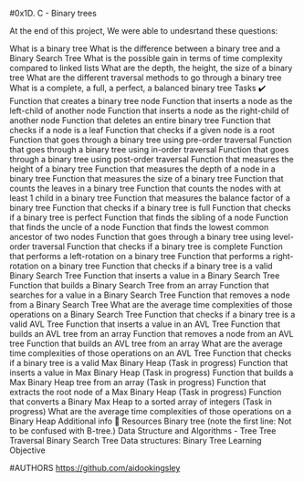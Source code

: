 #0x1D. C - Binary trees

At the end of this project, We were able to undesrtand these questions:

What is a binary tree
What is the difference between a binary tree and a Binary Search Tree
What is the possible gain in terms of time complexity compared to linked lists
What are the depth, the height, the size of a binary tree
What are the different traversal methods to go through a binary tree
What is a complete, a full, a perfect, a balanced binary tree
Tasks ✔️
Function that creates a binary tree node
Function that inserts a node as the left-child of another node
Function that inserts a node as the right-child of another node
Function that deletes an entire binary tree
Function that checks if a node is a leaf
Function that checks if a given node is a root
Function that goes through a binary tree using pre-order traversal
Function that goes through a binary tree using in-order traversal
Function that goes through a binary tree using post-order traversal
Function that measures the height of a binary tree
Function that measures the depth of a node in a binary tree
Function that measures the size of a binary tree
Function that counts the leaves in a binary tree
Function that counts the nodes with at least 1 child in a binary tree
Function that measures the balance factor of a binary tree
Function that checks if a binary tree is full
Function that checks if a binary tree is perfect
Function that finds the sibling of a node
Function that finds the uncle of a node
Function that finds the lowest common ancestor of two nodes
Function that goes through a binary tree using level-order traversal
Function that checks if a binary tree is complete
Function that performs a left-rotation on a binary tree
Function that performs a right-rotation on a binary tree
Function that checks if a binary tree is a valid Binary Search Tree
Function that inserts a value in a Binary Search Tree
Function that builds a Binary Search Tree from an array
Function that searches for a value in a Binary Search Tree
Function that removes a node from a Binary Search Tree
What are the average time complexities of those operations on a Binary Search Tree
Function that checks if a binary tree is a valid AVL Tree
Function that inserts a value in an AVL Tree
Function that builds an AVL tree from an array
Function that removes a node from an AVL tree
Function that builds an AVL tree from an array
What are the average time complexities of those operations on an AVL Tree
Function that checks if a binary tree is a valid Max Binary Heap (Task in progress)
Function that inserts a value in Max Binary Heap (Task in progress)
Function that builds a Max Binary Heap tree from an array (Task in progress)
Function that extracts the root node of a Max Binary Heap (Task in progress)
Function that converts a Binary Max Heap to a sorted array of integers (Task in progress)
What are the average time complexities of those operations on a Binary Heap
Additional info 🚧
Resources
Binary tree (note the first line: Not to be confused with B-tree.) Data Structure and Algorithms - Tree Tree Traversal Binary Search Tree Data structures: Binary Tree Learning Objective

#AUTHORS https://github.com/aidookingsley
